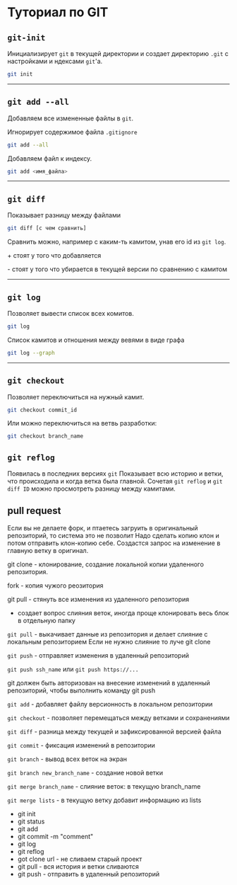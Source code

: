 # Туториал по GIT

## __```git-init```__

Инициализирует `git` в текущей директории и создает директорию `.git` с настройками и ндексами `git`'a.
```bash
git init
```
___
## __```git add --all```__

Добавляем все измененные файлы в `git`.

Игнорирует содержимое файла `.gitignore`
```bash
git add --all
```

Добавляем файл к индексу.
```bash
git add <имя_файла>
```
___

## __```git diff```__

Показывает разницу между файлами
```bash 
git diff [с чем сравнить]
```
Сравнить можно, например с каким-ть камитом, унав его id из `git log`.

\+ стоят у того что добавляется

\- стоят у того что убирается в текущей версии по сравнению с камитом
___

## __```git log```__
Позволяет вывести список всех комитов.
```bash
git log
```

Cписок камитов и отношения между вевями в виде графа
```bash
git log --graph
``` 
___
## __`git checkout`__

Позволяет переключиться на нужный камит.
```bash
git checkout commit_id
```

Или можно переключиться на ветвь разработки:
```bash
git checkout branch_name
```

## __`git reflog`__
Появилась в последних версиях `git`
Показывает всю историю и ветки, что происходила и когда ветка была главной.
Сочетая `git reflog` и `git diff ID` можно просмотреть разницу между камитами.


## pull request
Если вы не делаете форк, и птаетесь загруить в оригинальный репозиторий, то система это не позволит
Надо сделать копию клон и потом отправить клон-копию себе. Создастся запрос на изменение в главную ветку в оригинал.

git clone - клонирование, создание локальной копии удаленного репозитория.

fork - копия чужого реозитория

git pull - стянуть все изменения из удаленного репозитория
 - создает вопрос слияния веток, иногда проще клонировать весь блок в отдельную папку

`git pull` - выкачивает данные из репозитория и делает слияние с локальным репозиторием
Если не нужно слияние то луче git clone

`git push` - отправляет изменения в удаленный репозиторий

`git push ssh_name` или `git push https://...`

git должен быть авторизован на внесение изменений в удаленный репозиторий, чтобы выполнить команду git push

`git add` - добавляет файлу версионность в локальном репозитории

`git checkout` - позволяет перемещаться между ветками и сохранениями

`git diff` - разница между текущей и зафиксированной версией файла

`git commit` - фиксация изменений в репозитории

`git branch` - вывод всех веток на экран

`git branch new_branch_name` - создание новой ветки


`git merge branch_name` - слияние веток: в текущую branch_name

`git merge lists` - в текущую ветку добавит информацию из lists

* git init
* git status
* git add
* git commit -m "comment"
* git log
* git reflog
* got clone url - не сливаем старый проект 
* git pull - вся история и ветки сливаются
* git push - отправить в удаленный репозиторий
